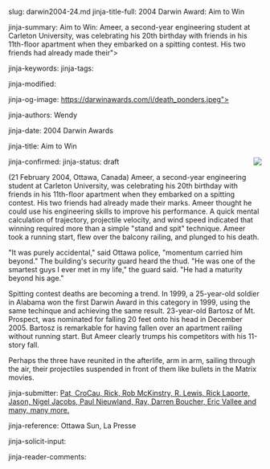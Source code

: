 slug: darwin2004-24.md
jinja-title-full: 2004 Darwin Award: Aim to Win

jinja-summary: Aim to Win: Ameer, a second-year engineering student at Carleton University, was celebrating his 20th birthday with friends in his 11th-floor apartment when they embarked on a spitting contest. His two friends had already made their">

jinja-keywords:
jinja-tags:

jinja-modified:

jinja-og-image: https://darwinawards.com/i/death_ponders.jpeg">

jinja-authors: Wendy

jinja-date: 2004 Darwin Awards


jinja-title: Aim to Win


jinja-confirmed:
jinja-status: draft
<A href="/art/mcdonnell" target="_top"><IMG src="/i/art/mcdonnell/Aim_to_win_color.med.jpg" align="right" border="0"></A>

(21 February 2004, Ottawa, Canada) Ameer, a second-year engineering student
at Carleton University, was celebrating his 20th birthday with friends in
his 11th-floor apartment when they embarked on a spitting contest. His two
friends had already made their marks. Ameer thought he could use his
engineering skills to improve his performance. A quick mental calculation
of trajectory, projectile velocity, and wind speed indicated that winning
required more than a simple "stand and spit" technique. Ameer took a
running start, flew over the balcony railing, and plunged to his death.

"It was purely accidental," said Ottawa police, "momentum carried him beyond." The building's security guard heard the thud. "He was one of the smartest guys I ever met in my life," the guard said. "He had a maturity beyond his age."

Spitting contest deaths are becoming a trend. In 1999, a 25-year-old soldier in Alabama won the first Darwin Award in this category in 1999, using the same techinque and achieving the same result. 23-year-old Bartosz of Mt. Prospect, was nominated for falling 20 feet onto his head in December 2005. Bartosz is remarkable for having fallen over an apartment railing without running start. But Ameer clearly trumps his competitors with his 11-story fall.

Perhaps the three have reunited in the afterlife, arm in arm, sailing through the air, their projectiles suspended in front of them like bullets in the Matrix movies.
<P align=center>
<!--#include virtual="/inc/votebar_viewvoteonly" -->

jinja-submitter: <A HREF="mailto:REMOVE-">Pat, CroCau, Rick, Rob McKinstry, R. Lewis, Rick Laporte, Jason, Nigel Jacobs, Paul Nieuwland, Ray, Darren Boucher, Eric Vallee and many, many more.</A>

jinja-reference: Ottawa Sun, La Presse

jinja-solicit-input:

jinja-reader-comments:



<!--#include file=nav_2004.html -->



